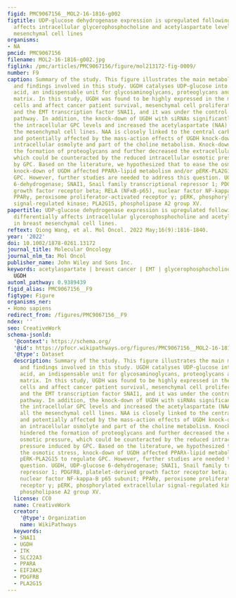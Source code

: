 ```yaml
---
figid: PMC9067156__MOL2-16-1816-g002
figtitle: UDP‐glucose dehydrogenase expression is upregulated following EMT and differentially
  affects intracellular glycerophosphocholine and acetylaspartate levels in breast
  mesenchymal cell lines
organisms:
- NA
pmcid: PMC9067156
filename: MOL2-16-1816-g002.jpg
figlink: /pmc/articles/PMC9067156/figure/mol213172-fig-0009/
number: F9
caption: Summary of the study. This figure illustrates the main metabolic pathways
  and findings involved in this study. UGDH catalyses UDP‐glucose into UDP‐glucuronic
  acid, an indispensable unit for glycosaminoglycans, proteoglycans and extracellular
  matrix. In this study, UGDH was found to be highly expressed in the mesenchymal
  cells and affect cancer patient survival, mesenchymal cell proliferation and invasion
  and the EMT transcription factor SNAI1, and it was under the control of the PDGFRB‐NFκB
  pathway. In addition, the knock‐down of UGDH with siRNAs significantly decreased
  the intracellular GPC levels and increased the acetylaspartate (NAA) levels in all
  the mesenchymal cell lines. NAA is closely linked to the central carbon metabolism
  and potentially affected by the mass‐action effects of UGDH knock‐down. GPC is an
  intracellular osmolyte and part of the choline metabolism. Knock‐down of UGDH hindered
  the formation of proteoglycans and further decreased the extracellular osmotic pressure,
  which could be counteracted by the reduced intracellular osmotic pressure induced
  by GPC. Based on the literature, we hypothesized that to ease the osmotic stress,
  knock‐down of UGDH affected PPARλ‐lipid metabolism and/or pERK‐PLA2G15 to regulate
  GPC. However, further studies are needed to address this question. UGDH, UDP‐glucose
  6‐dehydrogenase; SNAI1, Snail family transcriptional repressor 1; PDGFRB, platelet‐derived
  growth factor receptor beta; RELA (NFκB‐p65), nuclear factor NF‐kappa‐B p65 subunit;
  PPARγ, peroxisome proliferator‐activated receptor γ; pERK, phosphorylated extracellular
  signal‐regulated kinase; PLA2G15, phospholipase A2 group XV.
papertitle: UDP‐glucose dehydrogenase expression is upregulated following EMT and
  differentially affects intracellular glycerophosphocholine and acetylaspartate levels
  in breast mesenchymal cell lines.
reftext: Qiong Wang, et al. Mol Oncol. 2022 May;16(9):1816-1840.
year: '2022'
doi: 10.1002/1878-0261.13172
journal_title: Molecular Oncology
journal_nlm_ta: Mol Oncol
publisher_name: John Wiley and Sons Inc.
keywords: acetylaspartate | breast cancer | EMT | glycerophosphocholine | PDGFRB |
  UGDH
automl_pathway: 0.9389439
figid_alias: PMC9067156__F9
figtype: Figure
organisms_ner:
- Homo sapiens
redirect_from: /figures/PMC9067156__F9
ndex: ''
seo: CreativeWork
schema-jsonld:
  '@context': https://schema.org/
  '@id': https://pfocr.wikipathways.org/figures/PMC9067156__MOL2-16-1816-g002.html
  '@type': Dataset
  description: Summary of the study. This figure illustrates the main metabolic pathways
    and findings involved in this study. UGDH catalyses UDP‐glucose into UDP‐glucuronic
    acid, an indispensable unit for glycosaminoglycans, proteoglycans and extracellular
    matrix. In this study, UGDH was found to be highly expressed in the mesenchymal
    cells and affect cancer patient survival, mesenchymal cell proliferation and invasion
    and the EMT transcription factor SNAI1, and it was under the control of the PDGFRB‐NFκB
    pathway. In addition, the knock‐down of UGDH with siRNAs significantly decreased
    the intracellular GPC levels and increased the acetylaspartate (NAA) levels in
    all the mesenchymal cell lines. NAA is closely linked to the central carbon metabolism
    and potentially affected by the mass‐action effects of UGDH knock‐down. GPC is
    an intracellular osmolyte and part of the choline metabolism. Knock‐down of UGDH
    hindered the formation of proteoglycans and further decreased the extracellular
    osmotic pressure, which could be counteracted by the reduced intracellular osmotic
    pressure induced by GPC. Based on the literature, we hypothesized that to ease
    the osmotic stress, knock‐down of UGDH affected PPARλ‐lipid metabolism and/or
    pERK‐PLA2G15 to regulate GPC. However, further studies are needed to address this
    question. UGDH, UDP‐glucose 6‐dehydrogenase; SNAI1, Snail family transcriptional
    repressor 1; PDGFRB, platelet‐derived growth factor receptor beta; RELA (NFκB‐p65),
    nuclear factor NF‐kappa‐B p65 subunit; PPARγ, peroxisome proliferator‐activated
    receptor γ; pERK, phosphorylated extracellular signal‐regulated kinase; PLA2G15,
    phospholipase A2 group XV.
  license: CC0
  name: CreativeWork
  creator:
    '@type': Organization
    name: WikiPathways
  keywords:
  - SNAI1
  - UGDH
  - ITK
  - SLC22A3
  - PPARA
  - EIF2AK3
  - PDGFRB
  - PLA2G15
---
```

